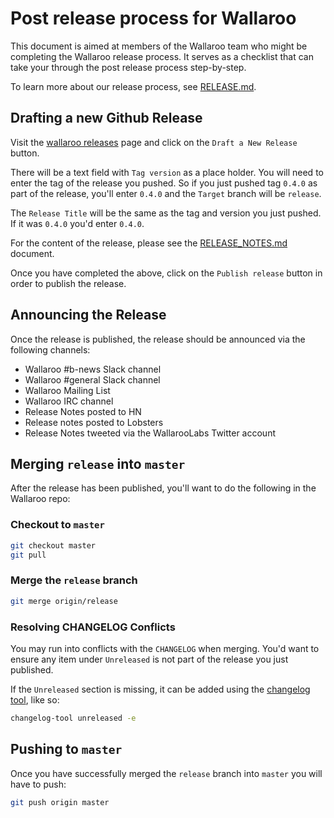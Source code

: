 # Post release process for Wallaroo

This document is aimed at members of the Wallaroo team who might be completing the Wallaroo release process. It serves as a checklist that can take your through the post release process step-by-step.

To learn more about our release process, see [RELEASE.md](RELEASE.md).

## Drafting a new Github Release

Visit the [wallaroo releases](https://github.com/WallarooLabs/wallaroo/releases) page and click on the `Draft a New Release` button.

There will be a text field with `Tag version` as a place holder. You will need to enter the tag of the release you pushed. So if you just pushed tag `0.4.0` as part of the release, you'll enter `0.4.0` and the `Target` branch will be `release`.

The `Release Title` will be the same as the tag and version you just pushed. If it was `0.4.0` you'd enter `0.4.0`.

For the content of the release, please see the [RELEASE_NOTES.md](RELEASE_NOTES.md) document.

Once you have completed the above, click on the `Publish release` button in order to publish the release.

## Announcing the Release

Once the release is published, the release should be announced via the following channels:

- Wallaroo #b-news Slack channel
- Wallaroo #general Slack channel
- Wallaroo Mailing List
- Wallaroo IRC channel
- Release Notes posted to HN
- Release notes posted to Lobsters
- Release Notes tweeted via the WallarooLabs Twitter account

## Merging `release` into `master`

After the release has been published, you'll want to do the following in the Wallaroo repo:

### Checkout to `master`

```bash
git checkout master
git pull
```

### Merge the `release` branch

```bash
git merge origin/release
```

### Resolving CHANGELOG Conflicts

You may run into conflicts with the `CHANGELOG` when merging. You'd want to ensure any item under `Unreleased` is not part of the release you just published.

If the `Unreleased` section is missing, it can be added using the [changelog tool](https://github.com/ponylang/changelog-tool), like so:

```bash
changelog-tool unreleased -e
```
## Pushing to `master`

Once you have successfully merged the `release` branch into `master` you will have to push:

```bash
git push origin master
```
